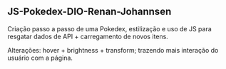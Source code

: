 ## JS-Pokedex-DIO-Renan-Johannsen

Criação passo a passo de uma Pokedex, estilização e uso de JS para resgatar dados de API + carregamento de novos itens.

Alterações: hover + brightness + transform; trazendo mais interação do usuário com a página. 